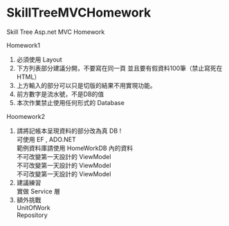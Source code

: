 # SkillTreeMVCHomework
Skill Tree Asp.net MVC Homework 

Homework1
1. 必須使用 Layout
2. 下方列表部分建議分開，不要寫在同一頁 並且要有假資料100筆（禁止寫死在 HTML）
3. 上方輸入的部分可以只是切版的結果不用實現功能。
4. 前方數字是流水號，不是DB的值
5. 本次作業禁止使用任何形式的 Database

Hoomework2
1. 請將記帳本呈現資料的部分改為真 DB !<br />
可使用 EF , ADO.NET<br />
範例資料庫請使用 HomeWorkDB 內的資料<br />
不可改變第一天設計的 ViewModel<br />
不可改變第一天設計的 ViewModel<br />
不可改變第一天設計的 ViewModel<br />
2. 建議練習<br />
實做 Service 層
3. 額外挑戰<br />
UnitOfWork<br />
Repository
